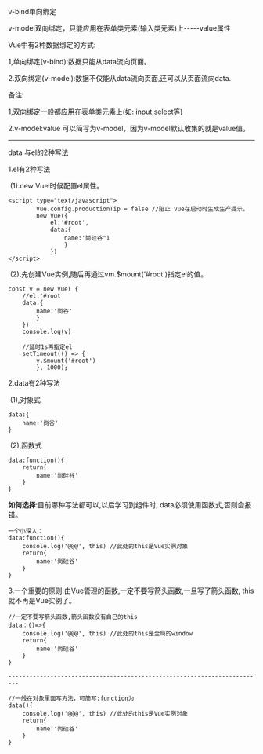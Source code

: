 v-bind单向绑定

v-model双向绑定，只能应用在表单类元素(输入类元素)上-----value属性



Vue中有2种数据绑定的方式:

1,单向绑定(v-bind):数据只能从data流向页面。

2.双向绑定(v-model):数据不仅能从data流向页面,还可以从页面流向data.

备注:

1,双向绑定一般都应用在表单类元素上(如: input,select等)

2.v-model:value 可以简写为v-model，因为v-model默认收集的就是value值。

------------------------------

data 与el的2种写法

1.el有2种写法

​		(1).new Vuel时候配置el属性。

```
<script type="text/javascript">
		Vue.config.productionTip = false //阻止 vue在启动时生成生产提示。
		new Vue({
			el:'#root',
			data:{
				name:'尚硅谷"1
				}
			})
</script>
```

​		(2),先创建Vue实例,随后再通过vm.$mount('#root')指定el的值。

```
const v = new Vue( {
	//el:'#root 
	data:{
		name:'尚谷'
		}
	})
	console.log(v)
	
	//延时1s再指定el
	setTimeout(() => {
		v.$mount('#root')
		}, 1000);
```

2.data有2种写法

​		(1),对象式

```
data:{
	name:'尚谷'
}
```

​		(2),函数式

```
data:function(){
	return{
		name:'尚硅谷'
	}
}
```

**如何选择**:目前哪种写法都可以,以后学习到组件时, data必须使用函数式,否则会报错。



```
一个小深入：
data:function(){
	console.log('@@@', this) //此处的this是Vue实例对象
	return{
		name:'尚硅谷'
	}
}
```



3.一个重要的原则:由Vue管理的函数,一定不要写箭头函数,一旦写了箭头函数, this就不再是Vue实例了。

```
//一定不要写箭头函数,箭头函数没有自己的this
data：()=>{
	console.log('@@@', this) //此处的this是全局的window
	return{
		name:'尚硅谷'
	}
}

-------------------------------------------------------------------------

//一般在对象里面写方法，可简写:function为
data(){
	console.log('@@@', this) //此处的this是Vue实例对象
	return{
		name:'尚硅谷'
	}
}
```

